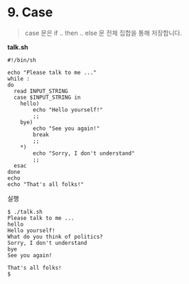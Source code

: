 # 9. Case
> case 문은 if .. then .. else 문 전체 집합을 통해 저장합니다.

**talk.sh**
```shell
#!/bin/sh

echo "Please talk to me ..."
while :
do
  read INPUT_STRING
  case $INPUT_STRING in
	hello)
		echo "Hello yourself!"
		;;
	bye)
		echo "See you again!"
		break
		;;
	*)
		echo "Sorry, I don't understand"
		;;
  esac
done
echo 
echo "That's all folks!"
```

실행
```shell
$ ./talk.sh
Please talk to me ...
hello
Hello yourself!
What do you think of politics?
Sorry, I don't understand
bye
See you again!

That's all folks!
$
```